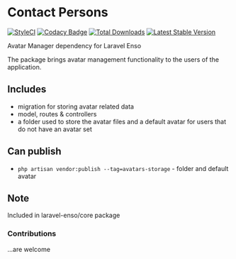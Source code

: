 # Contact Persons
[![StyleCI](https://styleci.io/repos/94704466/shield?branch=master)](https://styleci.io/repos/94704466)
[![Codacy Badge](https://api.codacy.com/project/badge/Grade/d84efcf2530348d29f2ca573d06f7314)](https://www.codacy.com/app/laravel-enso/AvatarManager?utm_source=github.com&utm_medium=referral&utm_content=laravel-enso/AvatarManager&utm_campaign=badger)
[![Total Downloads](https://poser.pugx.org/laravel-enso/avatarmanager/downloads)](https://packagist.org/packages/laravel-enso/avatarmanager)
[![Latest Stable Version](https://poser.pugx.org/laravel-enso/avatarmanager/version)](https://packagist.org/packages/laravel-enso/avatarmanager)

Avatar Manager dependency for Laravel Enso

The package brings avatar management functionality to the users of the application.

## Includes 
- migration for storing avatar related data
- model, routes & controllers
- a folder used to store the avatar files and a default avatar for users that do not have an avatar set

## Can publish
- `php artisan vendor:publish --tag=avatars-storage` - folder and default avatar

## Note

Included in laravel-enso/core package

### Contributions

...are welcome